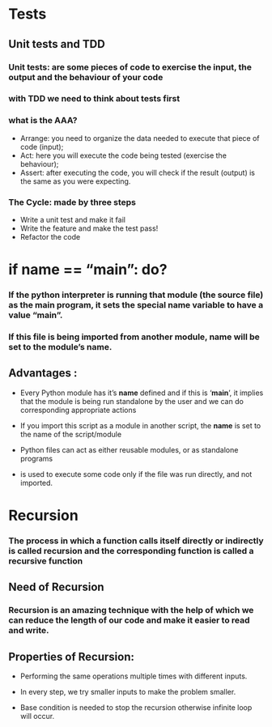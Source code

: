 # Tests
## Unit tests and TDD
### Unit tests: are some pieces of code to exercise the input, the output and the behaviour of your code

### with TDD we need to think about tests first

### what is the AAA?
- Arrange: you need to organize the data needed to execute that piece of code (input);
- Act: here you will execute the code being tested (exercise the behaviour);
- Assert: after executing the code, you will check if the result (output) is the same as you were expecting.

### The Cycle: made by three steps
- Write a unit test and make it fail
- Write the feature and make the test pass!
- Refactor the code


#  if __name__ == “__main__”: do?

### If the python interpreter is running that module (the source file) as the main program, it sets the special __name__ variable to have a value “__main__”.

### If this file is being imported from another module, __name__ will be set to the module’s name.
## Advantages : 
- Every Python module has it’s __name__ defined and if this is ‘__main__’, it implies that the module is being run standalone by the user and we can do corresponding appropriate actions

- If you import this script as a module in another script, the __name__ is set to the name of the script/module

- Python files can act as either reusable modules, or as standalone programs

- is used to execute some code only if the file was run directly, and not imported.

# Recursion 
### The process in which a function calls itself directly or indirectly is called recursion and the corresponding function is called a recursive function

## Need of Recursion
### Recursion is an amazing technique with the help of which we can reduce the length of our code and make it easier to read and write.

## Properties of Recursion:
- Performing the same operations multiple times with different inputs.

- In every step, we try smaller inputs to make 
the problem smaller.

- Base condition is needed to stop the recursion otherwise infinite loop will occur.